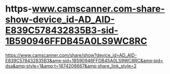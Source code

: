 # https-www.camscanner.com-share-show-device_id-AD_AID-E839C578432835B3-sid-1B590946FFDB45A0LS9WC8RC
https://www.camscanner.com/share/show?device_id=AD_AID-E839C578432835B3&amp;sid=1B590946FFDB45A0LS9WC8RC&amp;pid=dsa&amp;style=1&amp;t=1674206667&amp;share_link_style=2
